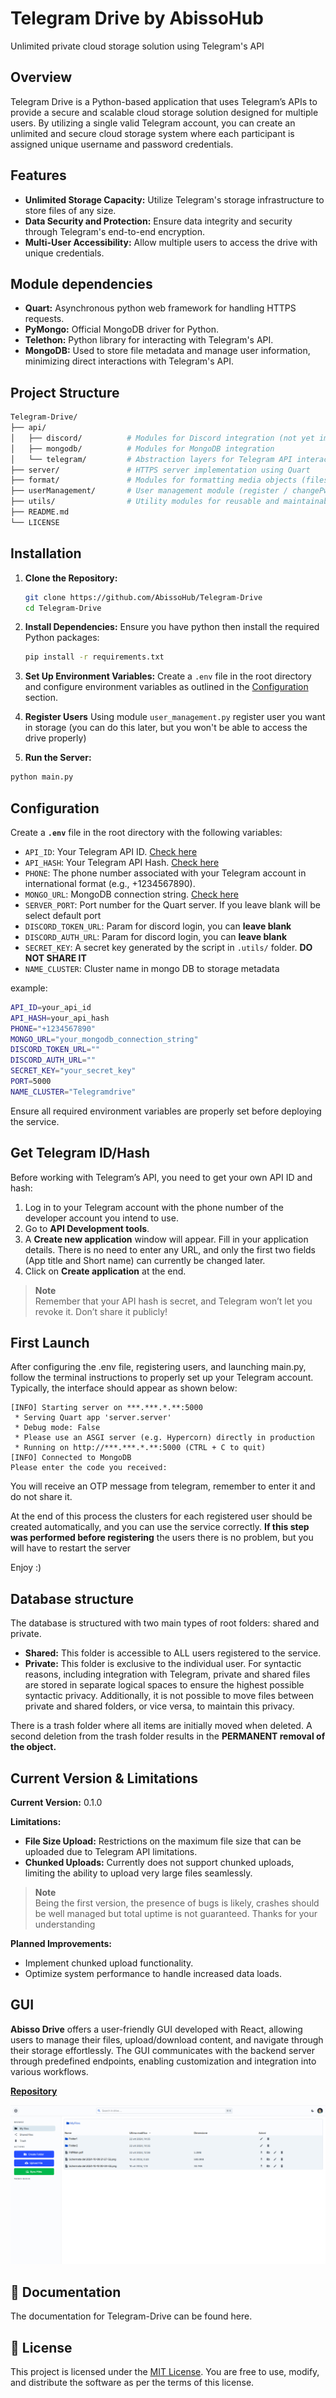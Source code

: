 # Telegram Drive by AbissoHub

Unlimited private cloud storage solution using Telegram's API


## Overview

Telegram Drive is a Python-based application that uses Telegram’s APIs to provide a secure and scalable cloud storage solution designed for multiple users. By utilizing a single valid Telegram account, you can create an unlimited and secure cloud storage system where each participant is assigned unique username and password credentials.

## Features

- **Unlimited Storage Capacity:** Utilize Telegram's storage infrastructure to store files of any size.
- **Data Security and Protection:** Ensure data integrity and security through Telegram's end-to-end encryption.
- **Multi-User Accessibility:** Allow multiple users to access the drive with unique credentials.


## Module dependencies

- **Quart:** Asynchronous python web framework for handling HTTPS requests.
- **PyMongo:** Official MongoDB driver for Python.
- **Telethon:** Python library for interacting with Telegram's API.
- **MongoDB:** Used to store file metadata and manage user information, minimizing direct interactions with Telegram's API.


## Project Structure

```bash
Telegram-Drive/
├── api/
│   ├── discord/          # Modules for Discord integration (not yet implemented)
│   ├── mongodb/          # Modules for MongoDB integration
│   └── telegram/         # Abstraction layers for Telegram API interactions
├── server/               # HTTPS server implementation using Quart
├── format/               # Modules for formatting media objects (files, images, audio)
├── userManagement/       # User management module (register / changePw / etc...)
├── utils/                # Utility modules for reusable and maintainable code functions
├── README.md
└── LICENSE
```

## Installation

1. **Clone the Repository:**
   ```bash
   git clone https://github.com/AbissoHub/Telegram-Drive
   cd Telegram-Drive
   ```

2. **Install Dependencies:**
   Ensure you have python then install the required Python packages:
   ```bash
   pip install -r requirements.txt
   ```

3. **Set Up Environment Variables:**
   Create a `.env` file in the root directory and configure environment variables as outlined in the [Configuration](#-configuration) section.

4. **Register Users**
   Using module `user_management.py` register user you want in storage (you can do this later, but you won't be able to access the drive properly)

5.  **Run the Server:**
   ```bash
   python main.py
   ```

## Configuration

Create a **`.env`** file in the root directory with the following variables:

- `API_ID`: Your Telegram API ID. [Check here](#get-telegram-id/hash)
- `API_HASH`: Your Telegram API Hash. [Check here](#get-telegram-id/hash)
- `PHONE`: The phone number associated with your Telegram account in international format (e.g., +1234567890).
- `MONGO_URL`: MongoDB connection string. [Check here](https://www.mongodb.com/resources/languages/python)
- `SERVER_PORT`: Port number for the Quart server. If you leave blank will be select default port
- `DISCORD_TOKEN_URL`: Param for discord login, you can **leave blank** 
- `DISCORD_AUTH_URL`: Param for discord login, you can **leave blank** 
- `SECRET_KEY`: A secret key generated by the script in `.utils/` folder. **DO NOT SHARE IT**
- `NAME_CLUSTER`: Cluster name in mongo DB to storage metadata

example:
   ```bash
   API_ID=your_api_id
   API_HASH=your_api_hash
   PHONE="+1234567890"
   MONGO_URL="your_mongodb_connection_string"
   DISCORD_TOKEN_URL=""
   DISCORD_AUTH_URL=""
   SECRET_KEY="your_secret_key"
   PORT=5000
   NAME_CLUSTER="Telegramdrive"
   ```

Ensure all required environment variables are properly set before deploying the service.

## Get Telegram ID/Hash

Before working with Telegram’s API, you need to get your own API ID and hash:

1. Log in to your Telegram account with the phone number of the developer account you intend to use.
2. Go to **API Development tools**.
3. A **Create new application** window will appear. Fill in your application details. There is no need to enter any URL, and only the first two fields (App title and Short name) can currently be changed later.
4. Click on **Create application** at the end. 

> **Note**  
> Remember that your API hash is secret, and Telegram won’t let you revoke it. Don’t share it publicly!

## First Launch
After configuring the .env file, registering users, and launching main.py, follow the terminal instructions to properly set up your Telegram account. Typically, the interface should appear as shown below:

```plaintext
[INFO] Starting server on ***.***.*.**:5000
 * Serving Quart app 'server.server'
 * Debug mode: False
 * Please use an ASGI server (e.g. Hypercorn) directly in production
 * Running on http://***.***.*.**:5000 (CTRL + C to quit)
[INFO] Connected to MongoDB
Please enter the code you received: 
```
You will receive an OTP message from telegram, remember to enter it and do not share it.

At the end of this process the clusters for each registered user should be created automatically, and you can use the service correctly. 
**If this step was performed before registering** the users there is no problem, but you will have to restart the server

Enjoy :)

## Database structure
The database is structured with two main types of root folders: shared and private.

- **Shared:** This folder is accessible to ALL users registered to the service.
- **Private:** This folder is exclusive to the individual user.
For syntactic reasons, including integration with Telegram, private and shared files are stored in separate logical spaces to ensure the highest possible syntactic privacy. 
Additionally, it is not possible to move files between private and shared folders, or vice versa, to maintain this privacy.

There is a trash folder where all items are initially moved when deleted. A second deletion from the trash folder results in the **PERMANENT removal of the object.**

## Current Version & Limitations

**Current Version:** 0.1.0

**Limitations:**
- **File Size Upload:** Restrictions on the maximum file size that can be uploaded due to Telegram API limitations.
- **Chunked Uploads:** Currently does not support chunked uploads, limiting the ability to upload very large files seamlessly.

> **Note**  
> Being the first version, the presence of bugs is likely, crashes should be well managed but total uptime is not guaranteed. Thanks for your understanding


**Planned Improvements:**
- Implement chunked upload functionality.
- Optimize system performance to handle increased data loads.


## GUI

**Abisso Drive** offers a user-friendly GUI developed with React, allowing users to manage their files, upload/download content, and navigate through their storage effortlessly. 
The GUI communicates with the backend server through predefined endpoints, enabling customization and integration into various workflows.

[**Repository**](https://github.com/AbissoHub/Telegram-Drive-Frontend)

![preview_gui](preview_gui.png?raw=true "Title")


## 📖 Documentation
The documentation for Telegram-Drive can be found here.


## 📄 License

This project is licensed under the [MIT License](LICENSE). You are free to use, modify, and distribute the software as per the terms of this license.


